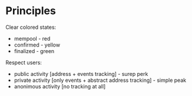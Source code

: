 
# Principles

Clear colored states:
- mempool - red
- confirmed - yellow
- finalized - green

Respect users:
- public activity [address + events tracking] - surep perk
- private activity [only events + abstract address tracking] - simple peak
- anonimous activity [no tracking at all]
